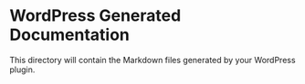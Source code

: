 # WordPress Generated Documentation

This directory will contain the Markdown files generated by your WordPress plugin.

